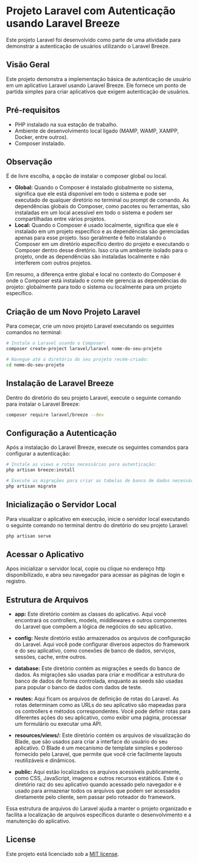 # Projeto Laravel com Autenticação usando Laravel Breeze

Este projeto Laravel foi desenvolvido como parte de uma atividade para demonstrar a autenticação de usuários utilizando o Laravel Breeze.

## Visão Geral

Este projeto demonstra a implementação básica de autenticação de usuário em um aplicativo Laravel usando Laravel Breeze. Ele fornece um ponto de partida simples para criar aplicativos que exigem autenticação de usuários.

## Pré-requisitos

- PHP instalado na sua estação de trabalho.
- Ambiente de desenvolvimento local ligado (MAMP, WAMP, XAMPP, Docker, entre outros).
- Composer instalado.

## Observação

É de livre escolha, a opção de instalar o composer global ou local.

- **Global:** Quando o Composer é instalado globalmente no sistema, significa que ele está disponível em todo o sistema e pode ser executado de qualquer diretório no terminal ou prompt de comando. As dependências globais do Composer, como pacotes ou ferramentas, são instaladas em um local acessível em todo o sistema e podem ser compartilhadas entre vários projetos.
- **Local:** Quando o Composer é usado localmente, significa que ele é instalado em um projeto específico e as dependências são gerenciadas apenas para esse projeto. Isso geralmente é feito instalando o Composer em um diretório específico dentro do projeto e executando o Composer dentro desse diretório. Isso cria um ambiente isolado para o projeto, onde as dependências são instaladas localmente e não interferem com outros projetos.

Em resumo, a diferença entre global e local no contexto do Composer é onde o Composer está instalado e como ele gerencia as dependências do projeto: globalmente para todo o sistema ou localmente para um projeto específico.

## Criação de um Novo Projeto Laravel

Para começar, crie um novo projeto Laravel executando os seguintes comandos no terminal:

```bash
# Instale o Laravel usando o Composer:
composer create-project laravel/laravel nome-do-seu-projeto
```

```bash
# Navegue até o diretório do seu projeto recém-criado:
cd nome-do-seu-projeto
```

## Instalação de Laravel Breeze

Dentro do diretório do seu projeto Laravel, execute o seguinte comando para instalar o Laravel Breeze:

```bash
composer require laravel/breeze --dev
```

## Configuração a Autenticação

Após a instalação do Laravel Breeze, execute os seguintes comandos para configurar a autenticação:

```bash
# Instale as views e rotas necessárias para autenticação:
php artisan breeze:install
```

```bash
# Execute as migrações para criar as tabelas de banco de dados necessárias:
php artisan migrate
```

## Inicialização o Servidor Local

Para visualizar o aplicativo em execução, inicie o servidor local executando o seguinte comando no terminal dentro do diretório do seu projeto Laravel:

```bash
php artisan serve
```

## Acessar o Aplicativo

Apos inicializar o servidor local, copie ou clique no endereço http disponibilizado, e abra seu navegador para acessar as páginas de login e registro.

## Estrutura de Arquivos

- **app:** Este diretório contém as classes do aplicativo. Aqui você encontrará os controllers, models, middlewares e outros componentes do Laravel que compõem a lógica de negócios do seu aplicativo.

- **config:** Neste diretório estão armazenados os arquivos de configuração do Laravel. Aqui você pode configurar diversos aspectos do framework e do seu aplicativo, como conexões de banco de dados, serviços, sessões, cache, entre outros.

- **database:** Este diretório contém as migrações e seeds do banco de dados. As migrações são usadas para criar e modificar a estrutura do banco de dados de forma controlada, enquanto as seeds são usadas para popular o banco de dados com dados de teste.

- **routes:** Aqui ficam os arquivos de definição de rotas do Laravel. As rotas determinam como as URLs do seu aplicativo são mapeadas para os controllers e métodos correspondentes. Você pode definir rotas para diferentes ações do seu aplicativo, como exibir uma página, processar um formulário ou executar uma API.

- **resources/views/:** Este diretório contém os arquivos de visualização do Blade, que são usados para criar a interface do usuário do seu aplicativo. O Blade é um mecanismo de template simples e poderoso fornecido pelo Laravel, que permite que você crie facilmente layouts reutilizáveis e dinâmicos.

- **public:** Aqui estão localizados os arquivos acessíveis publicamente, como CSS, JavaScript, imagens e outros recursos estáticos. Este é o diretório raiz do seu aplicativo quando acessado pelo navegador e é usado para armazenar todos os arquivos que podem ser acessados diretamente pelo cliente, sem passar pelo roteador do framework.

Essa estrutura de arquivos do Laravel ajuda a manter o projeto organizado e facilita a localização de arquivos específicos durante o desenvolvimento e a manutenção do aplicativo.

## License

Este projeto está licenciado sob a [MIT license](https://opensource.org/licenses/MIT).
